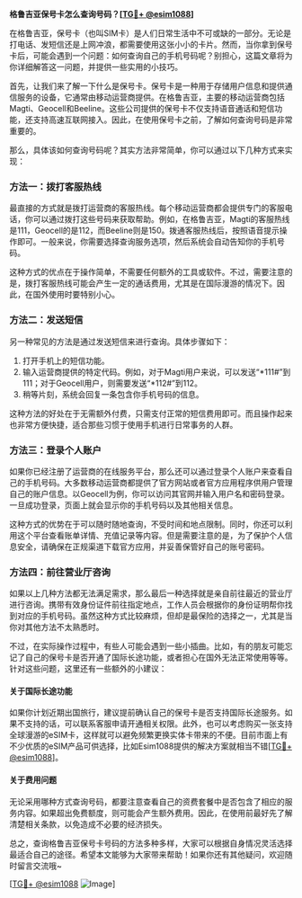 **格鲁吉亚保号卡怎么查询号码？[[TG💪+ @esim1088](https://t.me/s/esim1088)]**

在格鲁吉亚，保号卡（也叫SIM卡）是人们日常生活中不可或缺的一部分。无论是打电话、发短信还是上网冲浪，都需要使用这张小小的卡片。然而，当你拿到保号卡后，可能会遇到一个问题：如何查询自己的手机号码呢？别担心，这篇文章将为你详细解答这一问题，并提供一些实用的小技巧。

首先，让我们来了解一下什么是保号卡。保号卡是一种用于存储用户信息和提供通信服务的设备，它通常由移动运营商提供。在格鲁吉亚，主要的移动运营商包括Magti、Geocell和Beeline。这些公司提供的保号卡不仅支持语音通话和短信功能，还支持高速互联网接入。因此，在使用保号卡之前，了解如何查询号码是非常重要的。

那么，具体该如何查询号码呢？其实方法非常简单，你可以通过以下几种方式来实现：

### 方法一：拨打客服热线

最直接的方式就是拨打运营商的客服热线。每个移动运营商都会提供专门的客服电话，你可以通过拨打这些号码来获取帮助。例如，在格鲁吉亚，Magti的客服热线是111，Geocell的是112，而Beeline则是150。拨通客服热线后，按照语音提示操作即可。一般来说，你需要选择查询服务选项，然后系统会自动告知你的手机号码。

这种方式的优点在于操作简单，不需要任何额外的工具或软件。不过，需要注意的是，拨打客服热线可能会产生一定的通话费用，尤其是在国际漫游的情况下。因此，在国外使用时要特别小心。

### 方法二：发送短信

另一种常见的方法是通过发送短信来进行查询。具体步骤如下：
1. 打开手机上的短信功能。
2. 输入运营商提供的特定代码。例如，对于Magti用户来说，可以发送“*111#”到111；对于Geocell用户，则需要发送“*112#”到112。
3. 稍等片刻，系统会回复一条包含你手机号码的信息。

这种方法的好处在于无需额外付费，只需支付正常的短信费用即可。而且操作起来也非常方便快捷，适合那些习惯于使用手机进行日常事务的人群。

### 方法三：登录个人账户

如果你已经注册了运营商的在线服务平台，那么还可以通过登录个人账户来查看自己的手机号码。大多数移动运营商都提供了官方网站或者官方应用程序供用户管理自己的账户信息。以Geocell为例，你可以访问其官网并输入用户名和密码登录。一旦成功登录，页面上就会显示你的手机号码以及其他相关信息。

这种方式的优势在于可以随时随地查询，不受时间和地点限制。同时，你还可以利用这个平台查看账单详情、充值记录等内容。但是需要注意的是，为了保护个人信息安全，请确保在正规渠道下载官方应用，并妥善保管好自己的账号密码。

### 方法四：前往营业厅咨询

如果以上几种方法都无法满足需求，那么最后一种选择就是亲自前往最近的营业厅进行咨询。携带有效身份证件前往指定地点，工作人员会根据你的身份证明帮你找到对应的手机号码。虽然这种方式比较麻烦，但却是最保险的选择之一，尤其是当你对其他方法不太熟悉时。

不过，在实际操作过程中，有些人可能会遇到一些小插曲。比如，有的朋友可能忘记了自己的保号卡是否开通了国际长途功能，或者担心在国外无法正常使用等等。针对这些问题，这里还有一些额外的小建议：

#### 关于国际长途功能
如果你计划近期出国旅行，建议提前确认自己的保号卡是否支持国际长途服务。如果不支持的话，可以联系客服申请开通相关权限。此外，也可以考虑购买一张支持全球漫游的eSIM卡，这样就可以避免频繁更换实体卡带来的不便。目前市面上有不少优质的eSIM产品可供选择，比如Esim1088提供的解决方案就相当不错[[TG💪+ @esim1088](https://t.me/s/esim1088)]。

#### 关于费用问题
无论采用哪种方式查询号码，都要注意查看自己的资费套餐中是否包含了相应的服务内容。如果超出免费额度，则可能会产生额外费用。因此，在使用前最好先了解清楚相关条款，以免造成不必要的经济损失。

总之，查询格鲁吉亚保号卡号码的方法多种多样，大家可以根据自身情况灵活选择最适合自己的途径。希望本文能够为大家带来帮助！如果你还有其他疑问，欢迎随时留言交流哦~

[[TG💪+ @esim1088](https://t.me/s/esim1088) ![Image](https://i.postimg.cc/4NQfJmqS/Snipaste-2025-05-13-00-14-12.png)]
